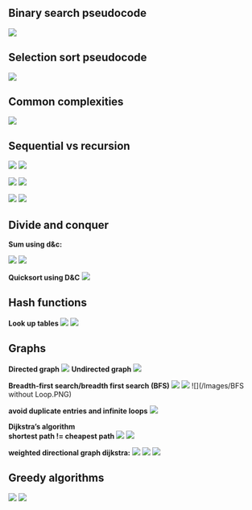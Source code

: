 ## Binary search pseudocode
![](/Images/20240401100413.png)

## Selection sort pseudocode
![](/Images/20240401100510.png)

## Common complexities
![](/Images/20240401101508.png)

 ## Sequential vs recursion

![](/Images/20240401121807.png)
![](/Images/20240401121820.png)

![](/Images/20240401121833.png)
![](/Images/20240401121842.png)

![](/Images/20240401121911.png)
![](/Images/20240401121927.png)

## Divide and conquer
**Sum using d&c:**

![](/Images/20240401122111.png)
![](/Images/20240401122118.png)

**Quicksort using D&C**
![](/Images/20240401122207.png)

## Hash functions
**Look up tables**
![](/Images/20240401122808.png)
![](/Images/20240401122818.png)

## Graphs
**Directed graph**
![](/Images/20240401123036.png)
**Undirected graph**
![](/Images/20240401123046.png)

**Breadth-first search/breadth first search (BFS)**
![](/Images/20240401123200.png)
![](/Images/20240401123207.png)
![](/Images/BFS without Loop.PNG)

**avoid duplicate entries and infinite loops**
![](/Images/20240401123220.png)

**Dijkstra’s algorithm  
shortest path != cheapest path**
![](/Images/20240401123504.png)
![](/Images/20240401123521.png)

**weighted directional graph dijkstra:**
![](/Images/20240401123607.png)
![](/Images/20240401123615.png)
![](/Images/20240401123625.png)

## Greedy algorithms
![](/Images/20240401140600.png)
![](/Images/20240401140614.png)

